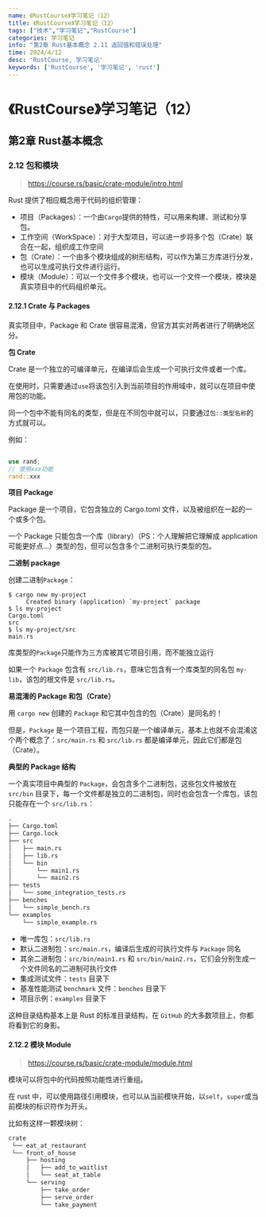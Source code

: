 ```yaml
---
name: 《RustCourse》学习笔记（12）
title: 《RustCourse》学习笔记（12）
tags: ["技术","学习笔记","RustCourse"]
categories: 学习笔记
info: "第2章 Rust基本概念 2.11 返回值和错误处理"
time: 2024/4/12
desc: 'RustCourse, 学习笔记'
keywords: ['RustCourse', '学习笔记', 'rust']
---
```


# 《RustCourse》学习笔记（12）

## 第2章 Rust基本概念

### 2.12 包和模块

> https://course.rs/basic/crate-module/intro.html

Rust 提供了相应概念用于代码的组织管理：

- 项目（Packages）：一个由`Cargo`提供的特性，可以用来构建、测试和分享包。
- 工作空间（WorkSpace）：对于大型项目，可以进一步将多个包（Crate）联合在一起，组织成工作空间
- 包（Crate）：一个由多个模块组成的树形结构，可以作为第三方库进行分发，也可以生成可执行文件进行运行。
- 模块（Module）：可以一个文件多个模块，也可以一个文件一个模块，模块是真实项目中的代码组织单元。

#### 2.12.1 Crate 与 Packages

真实项目中，Package 和 Crate 很容易混淆，但官方其实对两者进行了明确地区分。

**包 Crate**

Crate 是一个独立的可编译单元，在编译后会生成一个可执行文件或者一个库。

在使用时，只需要通过`use`将该包引入到当前项目的作用域中，就可以在项目中使用包的功能。

同一个包中不能有同名的类型，但是在不同包中就可以，只要通过`包::类型名称`的方式就可以。

例如：

```rust

use rand;
// 使用xxx功能
rand::xxx

```

**项目 Package**

Package 是一个项目，它包含独立的 Cargo.toml 文件，以及被组织在一起的一个或多个包。

一个 Package 只能包含一个库（library）（PS：个人理解把它理解成 application 可能更好点...）类型的包，但可以包含多个二进制可执行类型的包。

**二进制 package**

创建二进制`Package`：

```shell
$ cargo new my-project
     Created binary (application) `my-project` package
$ ls my-project
Cargo.toml
src
$ ls my-project/src
main.rs
```

库类型的`Package`只能作为三方库被其它项目引用，而不能独立运行

如果一个 `Package` 包含有 `src/lib.rs`，意味它包含有一个库类型的同名包 `my-lib`，该包的根文件是 `src/lib.rs`。

**易混淆的 Package 和包（Crate）**

用 `cargo new` 创建的 `Package` 和它其中包含的包（Crate）是同名的！

但是，`Package` 是一个项目工程，而包只是一个编译单元，基本上也就不会混淆这个两个概念了：`src/main.rs` 和 `src/lib.rs` 都是编译单元，因此它们都是包（Crate）。

**典型的 Package 结构**

一个真实项目中典型的 `Package`，会包含多个二进制包，这些包文件被放在 `src/bin` 目录下，每一个文件都是独立的二进制包，同时也会包含一个库包，该包只能存在一个 `src/lib.rs`：

```txt
.
├── Cargo.toml
├── Cargo.lock
├── src
│   ├── main.rs
│   ├── lib.rs
│   └── bin
│       └── main1.rs
│       └── main2.rs
├── tests
│   └── some_integration_tests.rs
├── benches
│   └── simple_bench.rs
└── examples
    └── simple_example.rs
```

- 唯一库包：`src/lib.rs`
- 默认二进制包：`src/main.rs`，编译后生成的可执行文件与 `Package` 同名
- 其余二进制包：`src/bin/main1.rs` 和 `src/bin/main2.rs`，它们会分别生成一个文件同名的二进制可执行文件
- 集成测试文件：`tests` 目录下
- 基准性能测试 `benchmark` 文件：`benches` 目录下
- 项目示例：`examples` 目录下

这种目录结构基本上是 Rust 的标准目录结构，在 `GitHub` 的大多数项目上，你都将看到它的身影。

#### 2.12.2 模块 Module

> https://course.rs/basic/crate-module/module.html

模块可以将包中的代码按照功能性进行重组。

在 rust 中，可以使用路径引用模块，也可以从当前模块开始，以`self`，`super`或当前模块的标识符作为开头。

比如有这样一颗模块树：

```txt
crate
 └── eat_at_restaurant
 └── front_of_house
     ├── hosting
     │   ├── add_to_waitlist
     │   └── seat_at_table
     └── serving
         ├── take_order
         ├── serve_order
         └── take_payment
```























